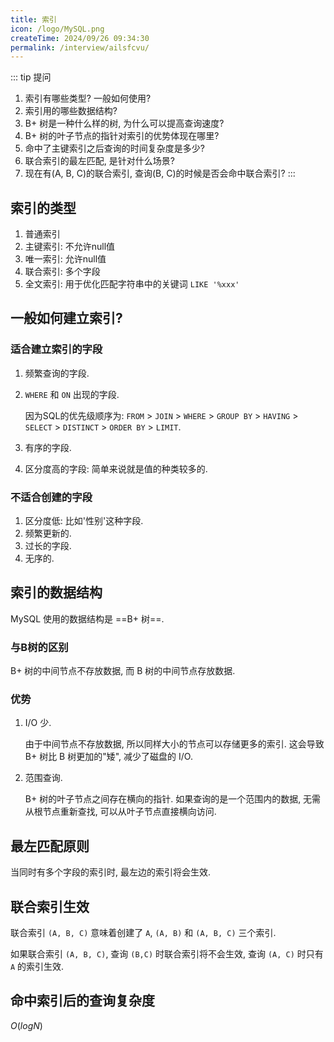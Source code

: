 ```yaml
---
title: 索引
icon: /logo/MySQL.png
createTime: 2024/09/26 09:34:30
permalink: /interview/ailsfcvu/
---
```

::: tip 提问
1. 索引有哪些类型? 一般如何使用?
2. 索引用的哪些数据结构?
3. B+ 树是一种什么样的树, 为什么可以提高查询速度?
4. B+ 树的叶子节点的指针对索引的优势体现在哪里?
5. 命中了主键索引之后查询的时间复杂度是多少?
6. 联合索引的最左匹配, 是针对什么场景?
7. 现在有(A, B, C)的联合索引, 查询(B, C)的时候是否会命中联合索引?
:::

## 索引的类型
1. 普通索引
2. 主键索引: 不允许null值
3. 唯一索引: 允许null值
4. 联合索引: 多个字段
5. 全文索引: 用于优化匹配字符串中的关键词 `LIKE '%xxx'`

## 一般如何建立索引?
### 适合建立索引的字段
1. 频繁查询的字段.
2. `WHERE` 和 `ON` 出现的字段.
   
   因为SQL的优先级顺序为: `FROM` > `JOIN` > `WHERE` > `GROUP BY` > `HAVING` > `SELECT` > `DISTINCT` > `ORDER BY` > `LIMIT`.
3. 有序的字段.
4. 区分度高的字段: 简单来说就是值的种类较多的.

### 不适合创建的字段
1. 区分度低: 比如'性别'这种字段.
2. 频繁更新的.
3. 过长的字段.
4. 无序的.

## 索引的数据结构
MySQL 使用的数据结构是 ==B+ 树==. 

### 与B树的区别
B+ 树的中间节点不存放数据, 而 B 树的中间节点存放数据.

### 优势
1. I/O 少.
   
   由于中间节点不存放数据, 所以同样大小的节点可以存储更多的索引. 这会导致 B+ 树比 B 树更加的"矮", 减少了磁盘的 I/O.
2. 范围查询.
   
   B+ 树的叶子节点之间存在横向的指针. 如果查询的是一个范围内的数据, 无需从根节点重新查找, 可以从叶子节点直接横向访问.

## 最左匹配原则
当同时有多个字段的索引时, 最左边的索引将会生效.

## 联合索引生效
联合索引 `(A, B, C)` 意味着创建了 `A`, `(A, B)` 和 `(A, B, C)` 三个索引.

如果联合索引 `(A, B, C)`, 查询 `(B,C)` 时联合索引将不会生效, 查询 `(A, C)` 时只有 `A` 的索引生效.

## 命中索引后的查询复杂度
$O(logN)$